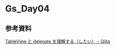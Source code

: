 # Gs_Day04

## 参考資料

[TableView と delegate を理解する（したい） - Qiita](https://qiita.com/yamatatsu10969/private/0858b145a2a93a92af44)


